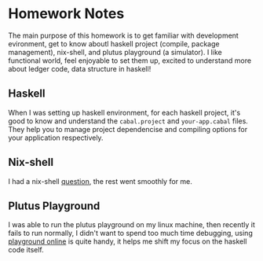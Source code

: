 # Homework Notes
The main purpose of this homework is to get familiar with development evironment, get to know aboutl haskell project (compile, package management), nix-shell, and plutus playground (a simulator). I like functional world, feel enjoyable to set them up, excited to understand more about ledger code, data structure in haskell!

## Haskell 
When I was setting up haskell environment, for each haskell project, it's good to know and understand the `cabal.project` and `your-app.cabal` files. 
They help you to manage project dependencise and compiling options for your application respectively.

## Nix-shell
I had a nix-shell [question](https://cardano.stackexchange.com/questions/6479/nix-build-not-found-inside-nix-shell-linux), the rest went smoothly for me.

## Plutus Playground
I was able to run the plutus playground on my linux machine, then recently it fails to run normally, I didn't want to spend too much time debugging, using [playground online](https://playground.plutus.iohkdev.io/) is quite handy, it helps me shift my focus on the haskell code itself.

